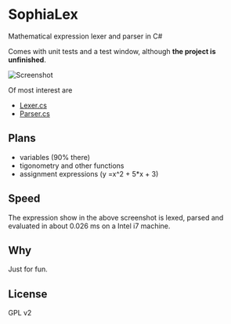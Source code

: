 SophiaLex
=========

Mathematical expression lexer and parser in C#

Comes with unit tests and a test window, although **the project is unfinished**.

![Screenshot](http://i.imgur.com/NOkJxnW.png)

Of most interest are

  - [Lexer.cs](SophiaLex/Lexer.cs)
  - [Parser.cs](SophiaLex/Parser.cs)

Plans
--------

  - variables (90% there)
  - tigonometry and other functions
  - assignment expressions (y =x^2 + 5*x + 3)

Speed
--------

The expression show in the above screenshot is lexed, parsed and evaluated in about 0.026 ms on a Intel i7 machine.

Why
--------

Just for fun.

License
--------

GPL v2
